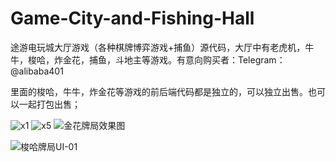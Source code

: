 # Game-City-and-Fishing-Hall
途游电玩城大厅游戏（各种棋牌博弈游戏+捕鱼）源代码，大厅中有老虎机，牛牛，梭哈，炸金花，捕鱼，斗地主等游戏。有意向购买者：Telegram：@alibaba401

里面的梭哈，牛牛，炸金花等游戏的前后端代码都是独立的，可以独立出售。也可以一起打包出售；


![x1](https://github.com/user-attachments/assets/a9ab8bcb-3e25-4c53-8fe2-e07f6024bc10)
![x5](https://github.com/user-attachments/assets/cb0133a7-e5c1-461d-9e35-7d2cc3d070dc)
![金花牌局效果图](https://github.com/user-attachments/assets/415b76bb-816e-4616-b8ff-3f0af2f5b4f5)

![梭哈牌局UI-01](https://github.com/user-attachments/assets/aa1bd409-30dd-4ec8-977b-36b2291c576d)


